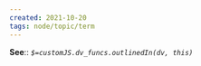 ```yaml
---
created: 2021-10-20
tags: node/topic/term
---
```


**See**::
*`$=customJS.dv_funcs.outlinedIn(dv, this)`*